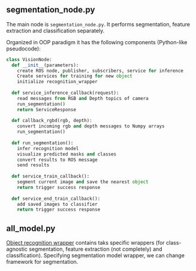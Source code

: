 ## segmentation_node.py
The main node is ```segmentation_node.py```. It performs segmentation, feature extraction and classification separately.

Organized in OOP paradigm it has the following components (Python-like pseudocode):
```Python
class VisionNode:
  def __init__(parameters):
    create ROS node, publisher, subscribers, service for inference
    Create services for training for new object
    initialize recognition_wrapper
  
  def service_inference_callback(request):
    read messages from RGB and Depth topics of camera
    run_segmentation()
    return ServiceResponse
    
  def callback_rgbd(rgb, depth):
    convert incoming rgb and depth messages to Numpy arrays
    run_segmentation()
    
  def run_segmentation():
    infer recognition model
    visualize predicted masks and classes
    convert results to ROS message
    send results
    
  def service_train_callback():
    segment current image and save the nearest object
    return trigger success response
    
  def service_end_train_callback():
    add saved images to classifier
    return trigger success response
```

## all_model.py
[Object recognition wrapper](https://github.com/be2rlab/ROS-object-recognition/blob/master/scripts/models/all_model.py) contains taks specific wrappers (for class-agnostic segmentation, feature extraction (not completely) and classification). Specifying segmentation model wrapper, we can change framework for segmentation. 
